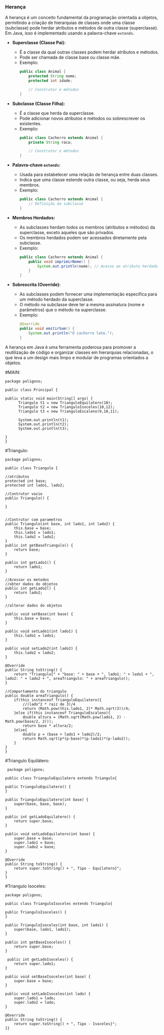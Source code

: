 ### Herança

A herança é um conceito fundamental da programação orientada a objetos, permitindo a criação de hierarquias de classes onde uma classe (subclasse) pode herdar atributos e métodos de outra classe (superclasse). Em Java, isso é implementado usando a palavra-chave `extends`.

- **Superclasse (Classe Pai):**
  - É a classe da qual outras classes podem herdar atributos e métodos.
  - Pode ser chamada de classe base ou classe mãe.
  - Exemplo:
    ```java
    public class Animal {
        protected String nome;
        protected int idade;

        // Construtor e métodos
    }
    ```

- **Subclasse (Classe Filha):**
  - É a classe que herda da superclasse.
  - Pode adicionar novos atributos e métodos ou sobrescrever os existentes.
  - Exemplo:
    ```java
    public class Cachorro extends Animal {
        private String raca;

        // Construtor e métodos
    }
    ```

- **Palavra-chave `extends`:**
  - Usada para estabelecer uma relação de herança entre duas classes.
  - Indica que uma classe estende outra classe, ou seja, herda seus membros.
  - Exemplo:
    ```java
    public class Cachorro extends Animal {
        // Definição da subclasse
    }
    ```

- **Membros Herdados:**
  - As subclasses herdam todos os membros (atributos e métodos) da superclasse, exceto aqueles que são privados.
  - Os membros herdados podem ser acessados diretamente pela subclasse.
  - Exemplo:
    ```java
    public class Cachorro extends Animal {
        public void imprimirNome() {
            System.out.println(nome); // Acesso ao atributo herdado
        }
    }
    ```

- **Sobrescrita (Override):**
  - As subclasses podem fornecer uma implementação específica para um método herdado da superclasse.
  - O método na subclasse deve ter a mesma assinatura (nome e parâmetros) que o método na superclasse.
  - Exemplo:
    ```java
    @Override
    public void emitirSom() {
        System.out.println("O cachorro late.");
    }
    ```

A herança em Java é uma ferramenta poderosa para promover a reutilização de código e organizar classes em hierarquias relacionadas, o que leva a um design mais limpo e modular de programas orientados a objetos.


#MAIN:
    
    package poligono;

    public class Principal {

    public static void main(String[] args) {
          Triangulo t1 = new TrianguloEquilatero(10);
          Triangulo t2 = new TrianguloIsoceles(10,12);
          Triangulo t3 = new TrianguloEscaleno(9,10,11);
          
          System.out.println(t1);
          System.out.println(t2);
          System.out.println(t3);
         
    }   
    }

#Triangulo:

    package poligono;

    public class Triangulo {

    //atributos
    protected int base;
    protected int lado1, lado2;

    //Contrutor vazio
    public Triangulo() {

    }
    

    //Contrutor com parametros
    public Triangulo(int base, int lado1, int lado2) {
        this.base = base;
        this.lado1 = lado1;
        this.lado2 = lado2;
    }
    public int getBaseTriangulo() {    
        return base;
    }

    public int getLado1() {
        return lado1;
    }

    //Acessar os metodos
    //obter dados do objetos
    public int getLado2() {    
        return lado2;
    }

    //alterar dados do objetos

    public void setBase(int base) {
        this.base = base;
    }

    public void setLado1(int lado1) {
        this.lado1 = lado1;
    }

    public void setLado2(int lado2) {
        this.lado2 = lado2;
    }

    @Override
    public String toString() {
        return "Triangulo{" + "base: " + base + ", lado1: " + lado1 + ", lado2: " + lado2 + ", areaTriangulo: " + areaTriangulo();
    }

    //Comportamento do triangulo
    public double areaTriangulo() {
        if(this instanceof TrianguloEquilatero){
            //(lado^2 * raiz de 3)/4
            return (Math.pow(this.lado1, 2)* Math.sqrt(3))/4;
        }else if(this instanceof TrianguloEscaleno){
            double altura = (Math.sqrt(Math.pow(lado1, 2) - Math.pow(base/2, 2)));
            return base * altura/2;
        }else{
            double p = (base + lado1 + lado2)/2;
            return Math.sqrt(p*(p-base)*(p-lado1)*(p-lado2));
        }
    }
    }

  #Triangulo Equilátero:

     package poligono;

    public class TrianguloEquilatero extends Triangulo{

    public TrianguloEquilatero() {
    }

    public TrianguloEquilatero(int base) {
        super(base, base, base);
    }

    public int getLadoEquilatero() {
        return super.base;
    }

    public void setLadoEquilatero(int base) {
        super.base = base;
        super.lado1 = base;
        super.lado2 = base;
    }  
    
    @Override
    public String toString() {
        return super.toString() + ", Tipo - Equilatero}";
    }
    }

  #Triangulo Isoceles:

    
    package poligono;

    public class TrianguloIsoceles extends Triangulo{

    public TrianguloIsoceles() {
    }
    
    public TrianguloIsoceles(int base, int lado1) {
        super(base, lado1, lado1);
    }
    
    public int getBaseIsoceles() {
        return super.base;
    }
    
     public int getLadoIsoceles() {
        return super.lado1;
    }

    public void setBaseIsoceles(int base) {
        super.base = base;
    } 
    
    public void setLadoIsoceles(int lado) {
        super.lado1 = lado;
        super.lado2 = lado;
    }  
    
    @Override
    public String toString() {
        return super.toString() + ", Tipo - Isoceles}";
    }}
